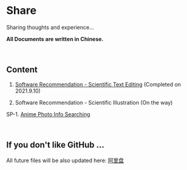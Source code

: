 # Share
Sharing thoughts and experience...

**All Documents are written in Chinese.**

</br>

## Content

1. [Software Recommendation - Scientific Text Editing](https://github.com/Nikucyan/Share/blob/main/Documents/Scientific.md) (Completed on 2021.9.10)

2. Software Recommendation - Scientific Illustration (On the way)

SP-1. [Anime Photo Info Searching](https://github.com/Nikucyan/Share/blob/main/Documents/Anime_Ill_Search.md)

</br>

## If you don't like GitHub ...

All future files will be also updated here: [阿里盘](https://www.aliyundrive.com/s/hsSD2b9JJJS)
